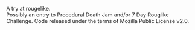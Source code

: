 A try at rougelike.  
Possibly an entry to Procedural Death Jam and/or 7 Day Rouglike Challenge. 
Code released under the terms of Mozilla Public License v2.0.